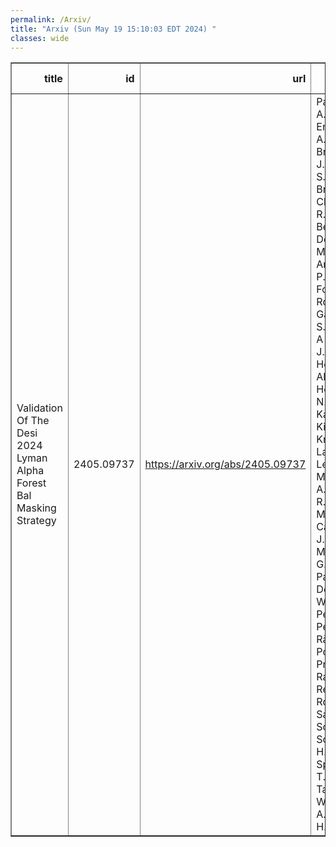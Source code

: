 ```yaml
---
permalink: /Arxiv/
title: "Arxiv (Sun May 19 15:10:03 EDT 2024) "
classes: wide
---
```

<table border="1" class="dataframe">
  <thead>
    <tr style="text-align: right;">
      <th>title</th>
      <th>id</th>
      <th>url</th>
      <th>authors</th>
      <th>Local Authors</th>
    </tr>
  </thead>
  <tbody>
    <tr>
      <td>Validation Of The Desi 2024 Lyman Alpha Forest Bal Masking Strategy</td>
      <td>2405.09737</td>
      <td><a href="https://arxiv.org/abs/2405.09737" target="_blank">https://arxiv.org/abs/2405.09737</a></td>
      <td>Paul Martini, A. Cuceu, L. Ennesser, A. Brodzeller, J. Aguilar, S. Ahlen, D. Brooks, T. Claybaugh, R. De Belsunce, A. De La Macorra, Arjun Dey, P. Doel, J. E. Forero-Romero, E. Gaztañaga, S. Gontcho A Gontcho, J. Guy, H. K. Herrera-Alcantar, K. Honscheid, N. G. Karaçaylı, T. Kisner, A. Kremin, A. Lambert, L. Le Guillou, M. Manera, A. Meisner, R. Miquel, P. Montero-Camacho, J. Moustakas, G. Niz, N. Palanque-Delabrouille, W. J. Percival, I. Pérez-Ràfols, C. Poppett, F. Prada, C. Ravoux, M. Rezaie, G. Rossi, E. Sanchez, D. Schlegel, M. Schubnell, H. Seo, D. Sprayberry, T. Tan, G. Tarlé, M. Walther, B. A. Weaver, H. Zou</td>
      <td>Andrei Cuceu, Klaus Honscheid, Lauren Ennesser, Paul Martini</td>
    </tr>
  </tbody>
</table>